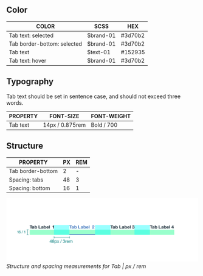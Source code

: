 ## Color
| COLOR                       | SCSS      |  HEX    |
|-----------------------------|-----------|---------|
| Tab text: selected          | $brand-01 | #3d70b2 |
| Tab border-bottom: selected | $brand-01 | #3d70b2 |
| Tab text                    | $text-01  | #152935 |
| Tab text: hover             | $brand-01 | #3d70b2 | 


## Typography 
Tab text should be set in sentence case, and should not exceed three words.

| PROPERTY | FONT-SIZE       | FONT-WEIGHT  |
|----------|-----------------|--------------|
| Tab text | 14px / 0.875rem | Bold / 700   |


## Structure

| PROPERTY          | PX | REM |
|-------------------|----|-----|
| Tab border-bottom | 2  | -   |
| Spacing: tabs     | 48 | 3   |
| Spacing: bottom   | 16 | 1   |


![Structure and spacing measurements for Tabs](images/tab-style-1.png)
_Structure and spacing measurements for Tab | px / rem_